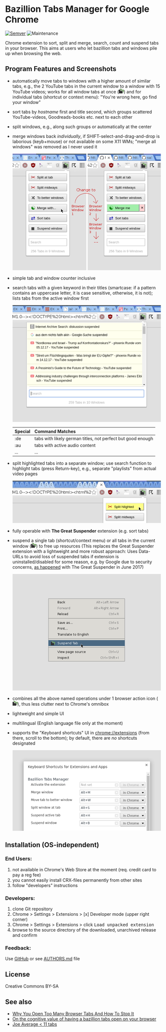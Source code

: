# Bazillion Tabs Manager for Google Chrome

[![Semver](http://img.shields.io/SemVer/2.0.0.png)](http://semver.org/spec/v2.0.0.html)
![Maintenance](https://img.shields.io/maintenance/yes/2018.svg)


Chrome extension to sort, split and merge, search, count and suspend tabs in your browser.
This aims at users who let bazillion tabs and windows pile up when browsing the web.


## Program Features and Screenshots

- automatically move tabs to windows with a higher amount of similar tabs, e.g., 
  the 2 YouTube tabs in the current window to a window with 15 YouTube videos; 
  works for all window tabs at once (![Alt text](image/icon16.png?raw=true "Browser Action Icon"))
  and for individual tabs (shortcut or context menu): "You're wrong here, go find your window"
- sort tabs by _hostname_ first and title second, which groups scattered YouTube-videos, 
  Goodreads-books etc. next to each other 
- split windows, e.g., along such groups or automatically at the center
- merge windows back _individually_, if SHIFT-select-and-drag-and-drop is laborious (keyb+mouse) 
  or not available on some X11 WMs; "merge all windows" was removed as I never used it
	
	![Screenshot](image/popup-merge-session.png?raw=true "Screenshot")

- simple tab and window counter inclusive
- search tabs with a given keyword in their titles (smartcase: if a pattern contains an uppercase letter, 
  it is case sensitive, otherwise, it is not); lists tabs from the active window first
	
	![Screenshot](image/popup-search.png?raw=true "Screenshot")
	
	| Special | Command Matches                                             |
	|---------|-------------------------------------------------------------|
	| :de     | tabs with likely german titles, not perfect but good enough |
	| :au     | tabs with active audio content                              |
	| ...     | ...                                                         |

- split highlighted tabs into a separate window; use search function to highlight tabs (press Return-key),
  e.g., separate "playlists" from actual video pages
	
	![Screenshot](image/popup-split-hilighted.png?raw=true "Screenshot")
	
- fully operable with __The Great Suspender__ extension (e.g. sort tabs)
- suspend a single tab (shortcut/context menu) or all tabs in the current window (![Alt text](image/icon16.png?raw=true "Browser Action Icon")) 
  to free up resources (This replaces the Great Suspender extension with a
  lightweight and more robust approach: Uses Data-URLs to avoid loss of suspended
  tabs if extension is uninstalled/disabled for some reason, e.g. by Google due
  to security concerns, [as happened](https://twitter.com/greatsuspender/status/872209499062403076) 
  with The Great Suspender in June 2017)
	
	![Screenshot](image/page-context-menu.png?raw=true "Screenshot with the page context menu")

- combines all the above named operations under 1 browser action icon 
  (![Alt text](image/icon16.png?raw=true "Browser Action Icon")), thus
  less clutter next to Chrome's omnibox
- lightweight and simple UI
- multilingual (English language file only at the moment)
- supports the "Keyboard shortcuts" UI in [chrome://extensions](chrome://extensions) 
  (from there, scroll to the bottom); by default, there are _no_ shortcuts designated
	
	![Screenshot](image/keyboard-shortcuts.png?raw=true "Screenshot with exemplary shortcuts")



## Installation (OS-independent)

### End Users:

1. not available in Chrome's Web Store at the moment (req. credit card to pay a reg fee)
2. you cannot easily install CRX-files permanently from other sites
3. follow "developers" instructions

### Developers:

1. clone Git repository
2. Chrome > Settings > Extensions > [x] Developer mode (upper right corner)
3. Chrome > Settings > Extensions > click <kbd>Load unpacked extension</kbd> 
4. browse to the source directory of the downloaded, unarchived release and confirm

### Feedback:

Use [GitHub](https://github.com/andre-st/chrome-tabmanager/issues) or see [AUTHORS.md](AUTHORS.md) file



## License

Creative Commons BY-SA



## See also

- [Why You Open Too Many Browser Tabs And How To Stop It](http://blog.trello.com/too-many-browser-tabs)
- [On the cognitive value of having a bazillion tabs open on your browser](http://clivethompson.net/2016/09/27/on-the-cognitive-value-of-having-a-bazillion-tabs-open-on-your-browser/)
- [Joe Average < 11 tabs](http://www.slate.com/articles/life/the_hive/2010/12/open_this_story_in_a_new_tab.html)

